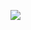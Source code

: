 [![](http://s22.postimg.org/b2qxitext/disa_dev_banner_small.png)](//github.com/Disa-im/DisaOpenSource/wiki/_Sidebar/_edit)